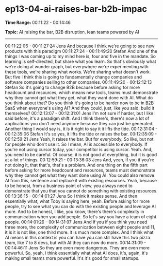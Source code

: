 # ep13-04-ai-raises-bar-b2b-impac

**Time Range:** 00:11:22 - 00:14:46

**Topic:** AI raising the bar, B2B disruption, lean teams powered by AI

---

00:11:22:06 - 00:11:27:24
Jens
And because I think we're going to see new products with this paradigm
00:11:27:24 - 00:11:49:20
Stefan
And one of the things I was coming up to my mind here is, four and five in the mandate. So
learning is self-directed, but share what you learn. So that's obviously what we're doing at
wunder graph, but everywhere we're experimenting with these tools, we're sharing what works.
We're sharing what doesn't work. But five I think this is going to fundamentally change
companies and software companies selling to other companies.
00:11:49:20 - 00:12:12:13
Stefan
So it's going to change B2B because before asking for more headcount and resources, which
means new tools, teams must demonstrate why they cannot get what they get, what they want
done with AI. What do you think about that? Do you think it's going to be harder now to be in
B2B SaaS when everyone's using AI? And they could, just, like you said, build it themselves?
00:12:13:07 - 00:12:31:01
Jens
I'm not sure if harder, but I like I said before, it's a paradigm shift. And I think there's, there's now
a lot of applications you don't need anymore because they can just be generated. Another thing
I would say is, it is it right to say it it lifts the tide.
00:12:31:04 - 00:12:35:06
Stefan
It's so yes, it lifts the tide or raises the bar.
00:12:35:09 - 00:12:59:21
Jens
Yeah, it raises the bar. But for everybody. So like, but not for people who don't use it. So I mean,
AI is accessible to everybody. If you're not using cursor today, your competitor is using cursor.
Yeah. And, you need to be careful. Of course, it is not good at everything, but it is good at a lot
of things.
00:12:59:21 - 00:13:36:03
Jens
And, yeah, if you if you're not doing it, that that's, that's a problem. And one thing on the fifth part
before asking for more headcount and resources, teams must demonstrate why they cannot get
what they want done using AI. You could also remove AI from this, sentence and replace it with
existing resources. Yeah, because to be honest, from a business point of view, you always need
to demonstrate that you that you cannot do something with existing resources.
00:13:36:15 - 00:14:01:27
Jens
So I think it makes sense. And then essentially what, what Toby is saying here, yeah. Before
asking for more people, try to see what you can do with the existing people and leverage AI
more. And to be honest, I like, you know, there's there's complexity in communication when you
add people. So let's say you have a team of eight people.
00:14:01:29 - 00:14:31:07
Jens
And if you if you think you need three more, the complexity of communication between eight
people and 11, it is it is not like, one third more. It is much more complex. And I think what AI
means in this context is you can have you can still have this two pizza team, like 7 to 8 devs, but
with AI they can now do more.
00:14:31:09 - 00:14:46:11
Jens
So they are even more dangerous. They are even more powerful. So, yeah, I think essentially
what what AI does, it's, again, it's making small teams more powerful. It's it's good for small
startups.